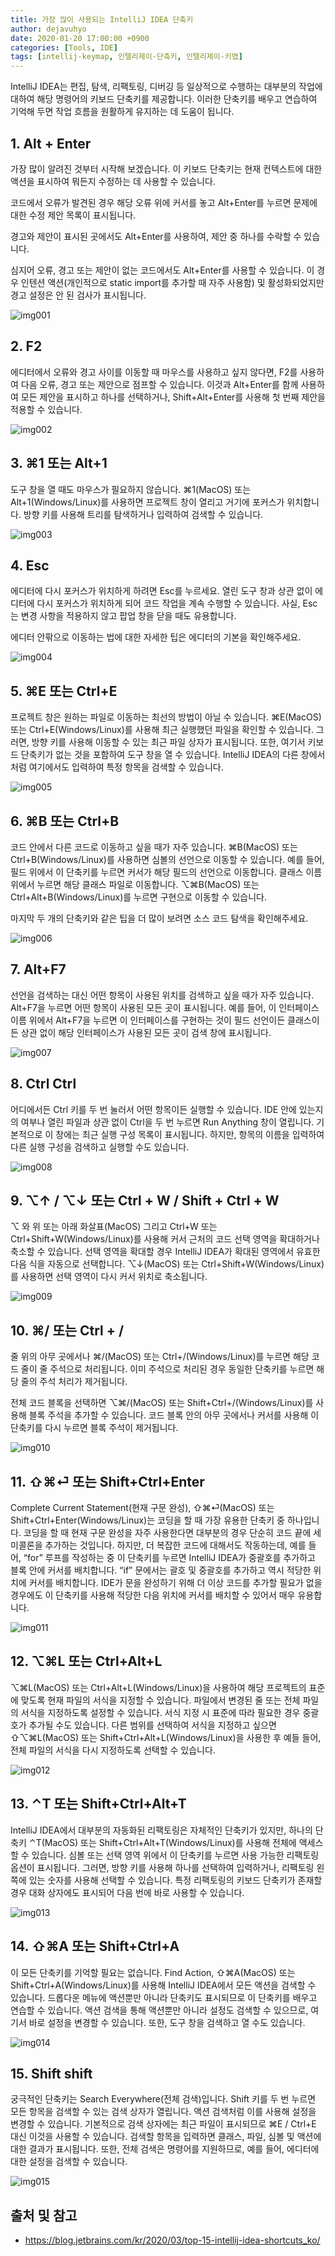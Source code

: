 ```yaml
---
title: 가장 많이 사용되는 IntelliJ IDEA 단축키
author: dejavuhyo
date: 2020-01-20 17:00:00 +0900
categories: [Tools, IDE]
tags: [intellij-keymap, 인텔리제이-단축키, 인텔리제이-키맵]
---
```


IntelliJ IDEA는 편집, 탐색, 리팩토링, 디버깅 등 일상적으로 수행하는 대부분의 작업에 대하여 해당 명령어의 키보드 단축키를 제공합니다. 이러한 단축키를 배우고 연습하여 기억해 두면 작업 흐름을 원활하게 유지하는 데 도움이 됩니다.

## 1. Alt + Enter
가장 많이 알려진 것부터 시작해 보겠습니다. 이 키보드 단축키는 현재 컨텍스트에 대한 액션을 표시하여 뭐든지 수정하는 데 사용할 수 있습니다.

코드에서 오류가 발견된 경우 해당 오류 위에 커서를 놓고 Alt+Enter를 누르면 문제에 대한 수정 제안 목록이 표시됩니다.

경고와 제안이 표시된 곳에서도 Alt+Enter를 사용하여, 제안 중 하나를 수락할 수 있습니다.

심지어 오류, 경고 또는 제안이 없는 코드에서도 Alt+Enter를 사용할 수 있습니다. 이 경우 인텐션 액션(개인적으로 static import를 추가할 때 자주 사용함) 및 활성화되었지만 경고 설정은 안 된 검사가 표시됩니다.

![img001](/assets/img/2020-01-20-intellij-keymap/img001.gif)

## 2. F2
에디터에서 오류와 경고 사이를 이동할 때 마우스를 사용하고 싶지 않다면, F2를 사용하여 다음 오류, 경고 또는 제안으로 점프할 수 있습니다. 이것과 Alt+Enter를 함께 사용하여 모든 제안을 표시하고 하나를 선택하거나, Shift+Alt+Enter를 사용해 첫 번째 제안을 적용할 수 있습니다.

![img002](/assets/img/2020-01-20-intellij-keymap/img002.gif)

## 3. ⌘1 또는 Alt+1
도구 창을 열 때도 마우스가 필요하지 않습니다. ⌘1(MacOS) 또는 Alt+1(Windows/Linux)를 사용하면 프로젝트 창이 열리고 거기에 포커스가 위치합니다. 방향 키를 사용해 트리를 탐색하거나 입력하여 검색할 수 있습니다.

![img003](/assets/img/2020-01-20-intellij-keymap/img003.gif)

## 4. Esc
에디터에 다시 포커스가 위치하게 하려면 Esc를 누르세요. 열린 도구 창과 상관 없이 에디터에 다시 포커스가 위치하게 되어 코드 작업을 계속 수행할 수 있습니다. 사실, Esc는 변경 사항을 적용하지 않고 팝업 창을 닫을 때도 유용합니다.

에디터 안팎으로 이동하는 법에 대한 자세한 팁은 에디터의 기본을 확인해주세요.

![img004](/assets/img/2020-01-20-intellij-keymap/img004.gif)

## 5. ⌘E 또는 Ctrl+E
프로젝트 창은 원하는 파일로 이동하는 최선의 방법이 아닐 수 있습니다. ⌘E(MacOS) 또는 Ctrl+E(Windows/Linux)를 사용해 최근 실행했던 파일을 확인할 수 있습니다. 그러면, 방향 키를 사용해 이동할 수 있는 최근 파일 상자가 표시됩니다. 또한, 여기서 키보드 단축키가 없는 것을 포함하여 도구 창을 열 수 있습니다. IntelliJ IDEA의 다른 창에서처럼 여기에서도 입력하여 특정 항목을 검색할 수 있습니다.

![img005](/assets/img/2020-01-20-intellij-keymap/img005.gif)

## 6. ⌘B 또는 Ctrl+B
코드 안에서 다른 코드로 이동하고 싶을 때가 자주 있습니다. ⌘B(MacOS) 또는 Ctrl+B(Windows/Linux)를 사용하면 심볼의 선언으로 이동할 수 있습니다. 예를 들어, 필드 위에서 이 단축키를 누르면 커서가 해당 필드의 선언으로 이동합니다. 클래스 이름 위에서 누르면 해당 클래스 파일로 이동합니다. ⌥⌘B(MacOS) 또는 Ctrl+Alt+B(Windows/Linux)를 누르면 구현으로 이동할 수 있습니다.

마지막 두 개의 단축키와 같은 팁을 더 많이 보려면 소스 코드 탐색을 확인해주세요.

![img006](/assets/img/2020-01-20-intellij-keymap/img006.gif)

## 7. Alt+F7
선언을 검색하는 대신 어떤 항목이 사용된 위치를 검색하고 싶을 때가 자주 있습니다. Alt+F7을 누르면 어떤 항목이 사용된 모든 곳이 표시됩니다. 예를 들어, 이 인터페이스 이름 위에서 Alt+F7을 누르면 이 인터페이스를 구현하는 것이 필드 선언이든 클래스이든 상관 없이 해당 인터페이스가 사용된 모든 곳이 검색 창에 표시됩니다.

![img007](/assets/img/2020-01-20-intellij-keymap/img007.gif)

## 8. Ctrl Ctrl
어디에서든 Ctrl 키를 두 번 눌러서 어떤 항목이든 실행할 수 있습니다. IDE 안에 있는지의 여부나 열린 파일과 상관 없이 Ctrl을 두 번 누르면 Run Anything 창이 열립니다. 기본적으로 이 창에는 최근 실행 구성 목록이 표시됩니다. 하지만, 항목의 이름을 입력하여 다른 실행 구성을 검색하고 실행할 수도 있습니다.

![img008](/assets/img/2020-01-20-intellij-keymap/img008.gif)

## 9. ⌥↑ / ⌥↓ 또는 Ctrl + W / Shift + Ctrl + W
⌥ 와 위 또는 아래 화살표(MacOS) 그리고 Ctrl+W 또는 Ctrl+Shift+W(Windows/Linux)를 사용해 커서 근처의 코드 선택 영역을 확대하거나 축소할 수 있습니다. 선택 영역을 확대할 경우 IntelliJ IDEA가 확대된 영역에서 유효한 다음 식을 자동으로 선택합니다. ⌥↓(MacOS) 또는 Ctrl+Shift+W(Windows/Linux)를 사용하면 선택 영역이 다시 커서 위치로 축소됩니다.

![img009](/assets/img/2020-01-20-intellij-keymap/img009.gif)

## 10. ⌘/ 또는 Ctrl + /
줄 위의 아무 곳에서나 ⌘/(MacOS) 또는 Ctrl+/(Windows/Linux)를 누르면 해당 코드 줄이 줄 주석으로 처리됩니다. 이미 주석으로 처리된 경우 동일한 단축키를 누르면 해당 줄의 주석 처리가 제거됩니다.

전체 코드 블록을 선택하면 ⌥⌘/(MacOS) 또는 Shift+Ctrl+/(Windows/Linux)를 사용해 블록 주석을 추가할 수 있습니다. 코드 블록 안의 아무 곳에서나 커서를 사용해 이 단축키를 다시 누르면 블록 주석이 제거됩니다.

![img010](/assets/img/2020-01-20-intellij-keymap/img010.gif)

## 11. ⇧⌘⏎ 또는 Shift+Ctrl+Enter
Complete Current Statement(현재 구문 완성), ⇧⌘⏎(MacOS) 또는 Shift+Ctrl+Enter(Windows/Linux)는 코딩을 할 때 가장 유용한 단축키 중 하나입니다. 코딩을 할 때 현재 구문 완성을 자주 사용한다면 대부분의 경우 단순히 코드 끝에 세미콜론을 추가하는 것입니다. 하지만, 더 복잡한 코드에 대해서도 작동하는데, 예를 들어, “for” 루프를 작성하는 중 이 단축키를 누르면 IntelliJ IDEA가 중괄호를 추가하고 블록 안에 커서를 배치합니다. “if” 문에서는 괄호 및 중괄호를 추가하고 역시 적당한 위치에 커서를 배치합니다. IDE가 문을 완성하기 위해 더 이상 코드를 추가할 필요가 없을 경우에도 이 단축키를 사용해 적당한 다음 위치에 커서를 배치할 수 있어서 매우 유용합니다.

![img011](/assets/img/2020-01-20-intellij-keymap/img011.gif)

## 12. ⌥⌘L 또는 Ctrl+Alt+L
⌥⌘L(MacOS) 또는 Ctrl+Alt+L(Windows/Linux)을 사용하여 해당 프로젝트의 표준에 맞도록 현재 파일의 서식을 지정할 수 있습니다. 파일에서 변경된 줄 또는 전체 파일의 서식을 지정하도록 설정할 수 있습니다. 서식 지정 시 표준에 따라 필요한 경우 중괄호가 추가될 수도 있습니다. 다른 범위를 선택하여 서식을 지정하고 싶으면 ⇧⌥⌘L(MacOS) 또는 Shift+Ctrl+Alt+L(Windows/Linux)을 사용한 후 예들 들어, 전체 파일의 서식을 다시 지정하도록 선택할 수 있습니다.

![img012](/assets/img/2020-01-20-intellij-keymap/img012.gif)

## 13. ⌃T 또는 Shift+Ctrl+Alt+T
IntelliJ IDEA에서 대부분의 자동화된 리팩토링은 자체적인 단축키가 있지만, 하나의 단축키 ⌃T(MacOS) 또는 Shift+Ctrl+Alt+T(Windows/Linux)를 사용해 전체에 액세스할 수 있습니다. 심볼 또는 선택 영역 위에서 이 단축키를 누르면 사용 가능한 리팩토링 옵션이 표시됩니다. 그러면, 방향 키를 사용해 하나를 선택하여 입력하거나, 리팩토링 왼쪽에 있는 숫자를 사용해 선택할 수 있습니다. 특정 리팩토링의 키보드 단축키가 존재할 경우 대화 상자에도 표시되어 다음 번에 바로 사용할 수 있습니다.

![img013](/assets/img/2020-01-20-intellij-keymap/img013.gif)

## 14. ⇧⌘A 또는 Shift+Ctrl+A
이 모든 단축키를 기억할 필요는 없습니다. Find Action, ⇧⌘A(MacOS) 또는 Shift+Ctrl+A(Windows/Linux)를 사용해 IntelliJ IDEA에서 모든 액션을 검색할 수 있습니다. 드롭다운 메뉴에 액션뿐만 아니라 단축키도 표시되므로 이 단축키를 배우고 연습할 수 있습니다. 액션 검색을 통해 액션뿐만 아니라 설정도 검색할 수 있으므로, 여기서 바로 설정을 변경할 수 있습니다. 또한, 도구 창을 검색하고 열 수도 있습니다.

![img014](/assets/img/2020-01-20-intellij-keymap/img014.gif)

## 15. Shift shift
궁극적인 단축키는 Search Everywhere(전체 검색)입니다. Shift 키를 두 번 누르면 모든 항목을 검색할 수 있는 검색 상자가 열립니다. 액션 검색처럼 이를 사용해 설정을 변경할 수 있습니다. 기본적으로 검색 상자에는 최근 파일이 표시되므로 ⌘E / Ctrl+E 대신 이것을 사용할 수 있습니다. 검색할 항목을 입력하면 클래스, 파일, 심볼 및 액션에 대한 결과가 표시됩니다. 또한, 전체 검색은 명령어를 지원하므로, 예를 들어, 에디터에 대한 설정을 검색할 수 있습니다.

![img015](/assets/img/2020-01-20-intellij-keymap/img015.gif)

## 출처 및 참고
* <https://blog.jetbrains.com/kr/2020/03/top-15-intellij-idea-shortcuts_ko/>
